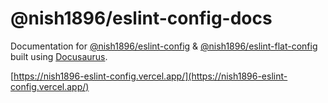 # @nish1896/eslint-config-docs

Documentation for [@nish1896/eslint-config](https://www.npmjs.com/package/@nish1896/eslint-config) & [@nish1896/eslint-flat-config](https://www.npmjs.com/package/@nish1896/eslint-flat-config) built using [Docusaurus](https://docusaurus.io/).

[https://nish1896-eslint-config.vercel.app/](https://nish1896-eslint-config.vercel.app/)
